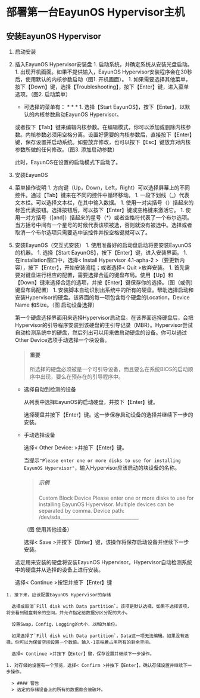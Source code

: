 # 部署第一台EayunOS Hypervisor主机
## 安装EayunOS Hypervisor
1. 启动安装
  1. 插入EayunOS Hypervisor安装盘
    1. 启动系统，并确定系统从安装光盘启动。
    1. 出现开机画面。如果不提供输入，EayunOS Hypervisor安装程序会在30秒后，使用默认的内核参数启动（图1. 开机画面）。
    1. 如果需要选择其他菜单，按下【Down】键，选择【Troubleshooting】，按下【Enter】键，进入菜单选项。（图2. 启动菜单）<br />
      * 可选择的菜单有：
        * 
        * 
        *
    1. 选择【Start EayunOS】，按下【Enter】，以默认的内核参数启动EayunOS Hypervisor。

      或者按下【Tab】键来编辑内核参数。在编辑模式，你可以添加或删除内核参数。内核参数必须用空格分离。设置好需要的内核参数后，直接按下【Enter】键，保存设置并启动系统。如要放弃修改，也可以按下【Esc】键放弃对内核参数所做的任何修改。（图3. 添加启动参数）<br />

      此时，EayunOS在设置的启动模式下启动了。


1. 安装EayunOS
  1. 菜单操作说明
    1. 方向键（Up，Down，Left，Right）可以选择屏幕上的不同控件。通过【Tab】键来在不同的控件中循环移动。
    1. 一段下划线（_）代表文本栏。可以选择文本栏，在其中输入数据。
    1. 使用一对尖括号（<and>）括起来的标签代表按钮。选择按钮后，可以按下【Enter】键或空格键来激活它。
    1. 使用一对方括号（[and]）括起来的星号（*）或者空格符代表了一个布尔选项。当方括号中间有一个星号的时候代表该项被选，否则就没有被选中。选择或者取消一个布尔选项只需要选中该控件并按空格键就可以了。

  1. 安装EayunOS（交互式安装）
    1. 使用准备好的启动盘启动将要安装EayunOS的机器。
    1. 选择【Start EayunOS】，按下【Enter】键，进入安装界面。
    1. 在Installation窗口中，选择< Install Hypervisor 4.1-apha-2 >（要更新内容），按下【Enter】，开始安装流程；或者选择< Quit >放弃安装。
    1. 首先需要对键盘进行相应的配置，需要选择合适的键盘布局。使用【Up】和【Down】键来选择合适的选项，并按【Enter】键保存你的选择。（图（或例）键盘布局配置）
    1. 安装脚本自动识别出系统中的所有的硬盘。帮助选择启动和安装Hypervisor的硬盘。该界面的每一项包含每个硬盘的Location，Device Name 和Size。（图 启动设备选择）

      第一个硬盘选择界面用来选择Hypervisor启动盘。在该界面选择硬盘后，会把Hypervisor的引导程序安装到该硬盘的主引导记录（MBR）。Hypervisor尝试自动检测系统中的硬盘，然后列出可以用来做启动硬盘的设备。你可以通过Other Device选项手动选择一个块设备。

      > #### 重要
      > 所选择的硬盘必须被是一个可引导设备，而且要么在系统BIOS的启动顺序中出现，要么在预存在的引导程序中。

        * 选择自动到检测的设备

          从列表中选择EayunOS的启动硬盘，并按下【Enter】键。

          选择硬盘并按下【Enter】键。这一步保存启动设备的选择并继续下一步的安装。

        * 手动选择设备

          选择< Other Device: >并按下【Enter】键。

          当提示`"Please enter one or more disks to use for installing EayunOS Hypervisor"`，输入Hypervisor应该启动的块设备的名称。

          > ##### 示例
          > Custom Block Device
          > Please enter one or more disks to use for installing EayunOS Hypervisor. Multiple devices can be separated by comma.
          > Device path:                                                               /dev/sda_________________________________

          （图 使用其他设备）

          选择< Save >并按下【Enter】键，该操作将保存启动设备并继续下一步安装。

      选定用来安装的硬盘将安装EayunOS Hypervisor。Hypervisor自动检测系统中的硬盘并从选择的设备上进行安装。

        选择< Continue >按钮并按下【Enter】键

    1. 接下来，应该配置EayunOS Hypervisor的存储

      选择或取消`Fill disk with Data partition`。该项是默认选择，如果不选择该项，将会看到磁盘剩余的空间，并允许指定给数据分区分配的大小。

      设置Swap，Config，Logging的大小，以MB为单位。

      如果选择了`Fill disk with Data partition`，Data这一项无法编辑。如果没有选择，你可以为保留空间设置一个数值。输入-1意味着占用所有的剩余空间。

      选择< Continue >并按下【Enter】键，保存设置并继续下一步操作。

    1. 对存储的设置有一个预览，选择< Confirm >并按下【Enter】，确认存储设置并继续下一步操作。

      > #### 警告
      > 选定的存储设备上的所有的数据都会被破坏。

    
